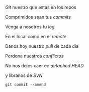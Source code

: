 *Git* nuestro que estas en los repos

Comprimidos sean tus *commits*

Venga a nosotros tu *log*

En el local como en el *remote*

Danos hoy nuestro *pull* de cada dia

Perdona nuestros *conflictos*

No nos dejes caer en *detached HEAD*

y libranos de *SVN*

`git commit --amend`
